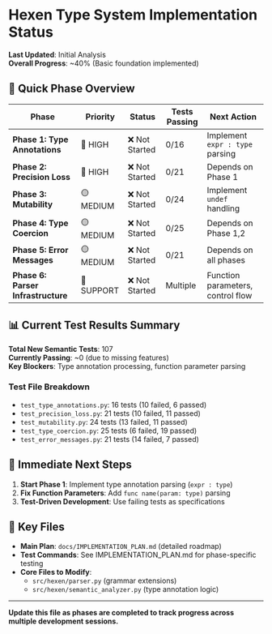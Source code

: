 # Hexen Type System Implementation Status

**Last Updated**: Initial Analysis  
**Overall Progress**: ~40% (Basic foundation implemented)

## 🎯 Quick Phase Overview

| Phase | Priority | Status | Tests Passing | Next Action |
|-------|----------|--------|---------------|-------------|
| **Phase 1: Type Annotations** | 🔴 HIGH | ❌ Not Started | 0/16 | Implement `expr : type` parsing |
| **Phase 2: Precision Loss** | 🔴 HIGH | ❌ Not Started | 0/21 | Depends on Phase 1 |
| **Phase 3: Mutability** | 🟡 MEDIUM | ❌ Not Started | 0/24 | Implement `undef` handling |
| **Phase 4: Type Coercion** | 🟡 MEDIUM | ❌ Not Started | 0/25 | Depends on Phase 1,2 |
| **Phase 5: Error Messages** | 🟡 MEDIUM | ❌ Not Started | 0/21 | Depends on all phases |
| **Phase 6: Parser Infrastructure** | 🔵 SUPPORT | ❌ Not Started | Multiple | Function parameters, control flow |

## 📊 Current Test Results Summary

**Total New Semantic Tests**: 107  
**Currently Passing**: ~0 (due to missing features)  
**Key Blockers**: Type annotation processing, function parameter parsing

### Test File Breakdown
- `test_type_annotations.py`: 16 tests (10 failed, 6 passed)
- `test_precision_loss.py`: 21 tests (10 failed, 11 passed)  
- `test_mutability.py`: 24 tests (13 failed, 11 passed)
- `test_type_coercion.py`: 25 tests (6 failed, 19 passed)
- `test_error_messages.py`: 21 tests (14 failed, 7 passed)

## 🚀 Immediate Next Steps

1. **Start Phase 1**: Implement type annotation parsing (`expr : type`)
2. **Fix Function Parameters**: Add `func name(param: type)` parsing
3. **Test-Driven Development**: Use failing tests as specifications

## 🔗 Key Files

- **Main Plan**: `docs/IMPLEMENTATION_PLAN.md` (detailed roadmap)
- **Test Commands**: See IMPLEMENTATION_PLAN.md for phase-specific testing
- **Core Files to Modify**: 
  - `src/hexen/parser.py` (grammar extensions)
  - `src/hexen/semantic_analyzer.py` (type annotation logic)

---

**Update this file as phases are completed to track progress across multiple development sessions.** 